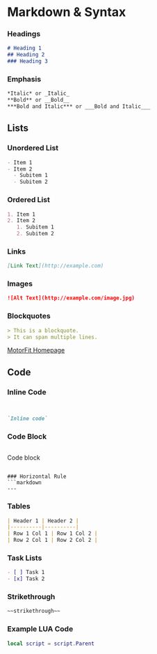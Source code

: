 # Markdown & Syntax

### Headings
```markdown
# Heading 1
## Heading 2
### Heading 3
```

### Emphasis
```markdown
*Italic* or _Italic_
**Bold** or __Bold__
***Bold and Italic*** or ___Bold and Italic___
```

## Lists
### Unordered List
```markdown
- Item 1
- Item 2
  - Subitem 1
  - Subitem 2
```

### Ordered List
```markdown
1. Item 1
2. Item 2
   1. Subitem 1
   2. Subitem 2
```

### Links
```markdown
[Link Text](http://example.com)
```

### Images
```markdown
![Alt Text](http://example.com/image.jpg)
```

### Blockquotes
```markdown
> This is a blockquote.
> It can span multiple lines.
```
[MotorFit Homepage](http://motorfit.xyz)
## Code
### Inline Code
```markdown


`Inline code`
```

### Code Block
```markdown
```
Code block
```

### Horizontal Rule
```markdown
---
```

### Tables
```markdown
| Header 1 | Header 2 |
|----------|----------|
| Row 1 Col 1 | Row 1 Col 2 |
| Row 2 Col 1 | Row 2 Col 2 |
```

### Task Lists
```markdown
- [ ] Task 1
- [x] Task 2
```

### Strikethrough
```markdown
~~strikethrough~~
```


### Example LUA Code
```lua
local script = script.Parent
```
